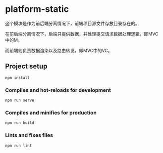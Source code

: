 platform-static
=================

这个模块是作为前后端分离情况下，前端项目源文件存放目录存在的。

在前后端分离情况下，后端只提供数据，并处理提交请求数据处理逻辑，即MVC中的M。

而前端则负责数据渲染以及路由转发，即MVC中的VC。


## Project setup
```
npm install
```

### Compiles and hot-reloads for development
```
npm run serve
```

### Compiles and minifies for production
```
npm run build
```

### Lints and fixes files
```
npm run lint
```
